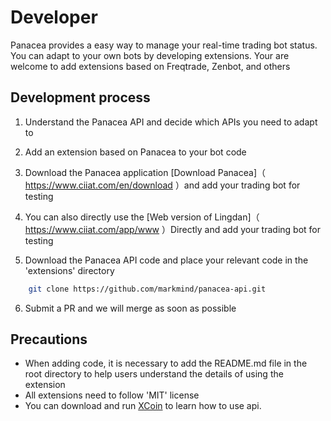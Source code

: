 # Developer

Panacea provides a easy way to manage your real-time trading bot status. You can adapt to your own bots by developing extensions. Your are welcome  to add extensions based on Freqtrade, Zenbot, and others

## Development process

1. Understand the Panacea API and decide which APIs you need to adapt to

2. Add an extension based on Panacea to your bot code

3. Download the Panacea application [Download Panacea]（ <https://www.ciiat.com/en/download> ）and add your trading bot for testing

4. You can also directly use the [Web version of Lingdan]（ <https://www.ciiat.com/app/www> ）Directly and add your trading bot for testing

5. Download the Panacea API code and place your relevant code in the 'extensions' directory

```bash
    git clone https://github.com/markmind/panacea-api.git
```

6. Submit a PR and we will merge as soon as possible

## Precautions

- When adding code, it is necessary to add the README.md file in the root directory to help users understand the details of using the extension
- All extensions need to follow 'MIT' license
- You can download and run [XCoin](https://github.com/rianfu/xcoin) to learn how to use api.

